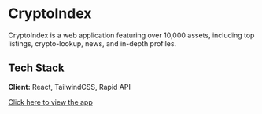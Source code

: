 # CryptoIndex

CryptoIndex is a web application featuring over 10,000 assets, including top listings, crypto-lookup, news, and in-depth profiles.

## Tech Stack

**Client:** React, TailwindCSS, Rapid API

[Click here to view the app](https://cryptobase-index.netlify.app/)
